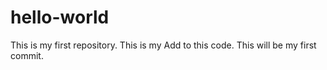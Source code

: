 # hello-world
This is my first repository.
This is my Add to this code.
This will be my first commit.
